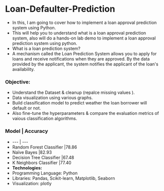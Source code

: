 # Loan-Defaulter-Prediction
   - In this, I am  going to cover how to implement a loan approval prediction system using Python. 
   - This  will help you to understand what is a loan approval prediction system, also will do a hands-on lab demo to implement a loan approval prediction system using python.
   - What is a loan prediction system? 
   - A mechanism called the Loan Prediction System allows you to apply for loans and receive notifications when they are approved. By the data provided by the applicant, the system notifies the applicant of the loan's availability.

### Objective:
- Understand the Dataset & cleanup (repalce missing values ).
- Data visualization using various graphs.
- Build classification model to predict weather the loan borrower will default or not.
- Also fine-tune the hyperparameters & compare the evaluation metrics of vaious classification algorithms.

### Model |	Accuracy
+ ---    | ---
+ Random Forest Classifier	   |78.86
+ Naïve Bayes	                 |82.93
+ Decision Tree Classifier	   |67.48
+ K Neighbors Classifier	     |77.40
+ **Technologies:**
+ 	Programming Language: Python
+   Libraries: Pandas, Scikit-learn, Matplotlib, Seaborn
+ 	Visualization: plotly
